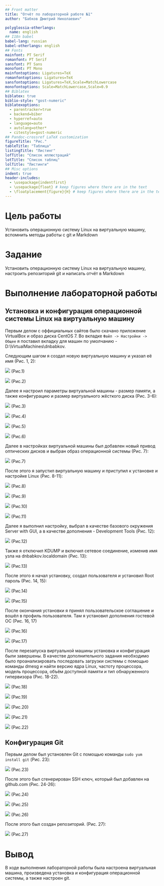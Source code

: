 ```yaml
---
## Front matter
title: "Отчёт по лабораторной работе №1"
author: "Бабков Дмитрий Николаевич"

polyglossia-otherlangs:
  name: english
## I18n babel
babel-lang: russian
babel-otherlangs: english
## Fonts
mainfont: PT Serif
romanfont: PT Serif
sansfont: PT Sans
monofont: PT Mono
mainfontoptions: Ligatures=TeX
romanfontoptions: Ligatures=TeX
sansfontoptions: Ligatures=TeX,Scale=MatchLowercase
monofontoptions: Scale=MatchLowercase,Scale=0.9
## Biblatex
biblatex: true
biblio-style: "gost-numeric"
biblatexoptions:
  - parentracker=true
  - backend=biber
  - hyperref=auto
  - language=auto
  - autolang=other*
  - citestyle=gost-numeric
## Pandoc-crossref LaTeX customization
figureTitle: "Рис."
tableTitle: "Таблица"
listingTitle: "Листинг"
lofTitle: "Список иллюстраций"
lotTitle: "Список таблиц"
lolTitle: "Листинги"
## Misc options
indent: true
header-includes:
  - \usepackage{indentfirst}
  - \usepackage{float} # keep figures where there are in the text
  - \floatplacement{figure}{H} # keep figures where there are in the text
---
```


# Цель работы

Установить операционную систему Linux на виртуальную машину, вспомнить методы работы с git и Markdown

# Задание

Установить операционную систему Linux на виртуальную машину, настроить репозиторий git и написать отчёт в Markdown

# Выполнение лабораторной работы

## Установка и конфигурация операционной системы Linux на виртуальную машину

Первым делом с оффициальных сайтов было скачано приложение VirtualBox и образ диска CentOS 7. Во вкладке ```Файл -> Настройки -> Общее``` я поставил вкладку для машин по умолчанию - D:\VirtualMachines\dnbabkov.

Следующим шагом я создал новую виртуальную машину и указал её имя (Рис. 1, 2):

![](./images/Создание.png) (Рис.1)

![](./images/Создание%20ВМ.png) (Рис.2)

Далее я настроил параметры виртуальной машины - размер памяти, а также конфигурацию и размер виртуального жёсткого диска (Рис. 3-6):

![](./images/СВМ%20-%20память.png) (Рис.3)

![](./images/СВМ%20-%20жёсткий%20диск.png) (Рис.4)

![](./images/СВМ%20-%20тип%20диска.png) (Рис.5)

![](./images/СВМ%20-%20жёсткий%20диск%20-%20размер.png) (Рис.6)

Далее в настройках виртуальной машины был добавлен новый привод оптических дисков и выбран образ операционной системы (Рис. 7):

![](./images/Подключение%20образа%20диска.png) (Рис.7)

После этого я запустил виртуальную машину и приступил к установке и настройке Linux (Рис. 8-11):

![](./images/Установка%20Центос.png) (Рис.8)

![](./images/Выбор%20языка.png) (Рис.9)

![](./images/Настройка.png) (Рис.10)

![](./images/Настройка%202.png) (Рис.11)

Далее я выполнил настройку, выбрал в качестве базового окружения Server with GUI, а в качестве дополнения - Development Tools (Рис. 12):

![](./images/Выбор%20ПО.png) (Рис.12)

Также я отключил KDUMP и включил сетевое соединение, изменив имя узла на dnbabkov.localdomain (Рис. 13):

![](./images/Имя%20хоста.png) (Рис.13)

После этого я начал установку, создал пользователя и установил Root пароль (Рис. 14, 15):

![](./images/Создание%20пользователя.png) (Рис.14)

![](./images/Создание%20рут%20пароля.png) (Рис.15)

После окончания установки я принял пользовательское соглашение и вошёл в профиль пользователя. Там я установил дополнения гостевой ОС (Рис. 16, 17)

![](./images/Дополнения.png) (Рис.16)

![](./images/Дополнения%20-%20установка.png) (Рис.17)

После перезапуска виртуальной машины установка и конфигурация были завершены. В качестве дополнительного задания необходимо было проанализировать последовать загрузки системы с помощью команды dmesg и найти версию ядра Linux, частоту процессора, модель процессора, объём доступной памяти и тип обнаруженного гипервизора (Рис. 18-22).

![](./images/Версия%20Линукс.png) (Рис.18)

![](./images/Частота%20процессора.png) (Рис.19)

![](./images/Процессор.png) (Рис.20)

![](./images/Доступная%20память.png) (Рис.21)

![](./images/Гипервизор.png) (Рис.22)

## Конфигурация Git

Первым делом был установлен Git с помощью команды ```sudo yum install git``` (Рис. 23):

![](./images/Установка%20Гит.png) (Рис.23)

После этого был сгенерирован SSH ключ, который был добавлен на github.com (Рис. 24-26):

![](./images/Генерирование%20SSH%20ключа.png) (Рис.24)

![](./images/Копирование%20SSH%20ключа.png) (Рис.25)

![](./images/Добавленный%20ключ.png) (Рис.26)

После этого был создан репозиторий. (Рис. 27):

![](./images/Создание%20Гит%20репозитория.png) (Рис.27)

# Вывод

В ходе выполнения лабораторной работы была настроена виртуальная машина, произведена установка и конфигурация операционной системы, а также настроен git.